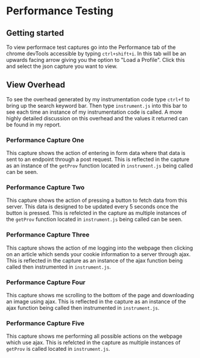 # Performance Testing

## Getting started

To view performace test captures go into the Performance tab of the chrome devTools accessible by typing `ctrl+shift+i`. In this tab will be an upwards facing arrow giving you the option to "Load a Profile". Click this and select the json capture you want to view.

## View Overhead

To see the overhead generated by my instrumentation code type `ctrl+f` to bring up the search keyword bar. Then type `instrument.js` into this bar to see each time an instance of my instrumentation code is called. A more highly detailed discussion on this overhead and the values it returned can be found in my report.

### Performance Capture One

This capture shows the action of entering in form data where that data is sent to an endpoint through a post request. This is reflected in the capture as an instance of the `getProv` function located in `instrument.js` being called can be seen.

### Performance Capture Two

This capture shows the action of pressing a button to fetch data from this server. This data is designed to be updated every 5 seconds once the button is pressed. This is refelcted in the capture as multiple instances of the `getProv` function located in `instrument.js` being called can be seen.

### Performance Capture Three

This capture shows the action of me logging into the webpage then clicking on an article which sends your cookie information to a server through ajax. This is reflected in the capture as an instance of the ajax function being called then instrumented in `instrument.js`.

### Performance Capture Four

This capture shows me scrolling to the bottom of the page and downloading an image using ajax. This is reflected in the capture as an instance of the ajax function being called then instrumented in `instrument.js`.

### Performance Capture Five

This capture shows me performing all possible actions on the webpage which use ajax. This is refelcted in the capture as multiple instances of `getProv` is called located in `instrument.js`.
